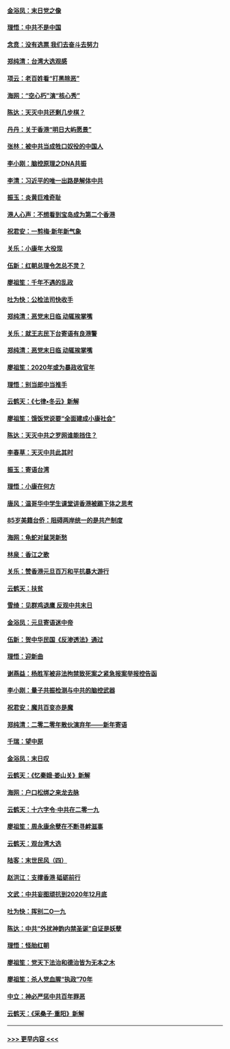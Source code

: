 #### [金浴凤：末日党之像](../pages/nsc993/n11787475.md?t=01121933) 
#### [理悟：中共不是中国](../pages/nsc993/n11787463.md?t=01121933) 
#### [念贲：没有选票  我们去奋斗去努力](../pages/nsc993/n11787398.md?t=01121933) 
#### [郑纯清：台湾大选观感](../pages/nsc993/n11786210.md?t=01121933) 
#### [项云：老百姓看“打黑除恶”](../pages/nsc993/n11785398.md?t=01121933) 
#### [海网：“空心朽”演“核心秀”](../pages/nsc993/n11783874.md?t=01121933) 
#### [陈达：天灭中共还剩几步棋？](../pages/nsc993/n11783719.md?t=01121933) 
#### [丹丹：关于香港“明日大屿愿景”](../pages/nsc993/n11783273.md?t=01121933) 
#### [张林：被中共当成牲口奴役的中国人](../pages/nsc993/n11782397.md?t=01121933) 
#### [李小刚：脑控原理之DNA共振](../pages/nsc993/n11780962.md?t=01121933) 
#### [李清：习近平的唯一出路是解体中共](../pages/nsc993/n11780866.md?t=01121933) 
#### [振玉：炎黄巨难奇耻](../pages/nsc993/n11779632.md?t=01121933) 
#### [港人心声：不想看到宝岛成为第二个香港](../pages/nsc993/n11778817.md?t=01121933) 
#### [祝君安：一剪梅‧新年新气象](../pages/nsc993/n11776340.md?t=01121933) 
#### [关乐：小康年 大役现](../pages/nsc993/n11774213.md?t=01121933) 
#### [伍新：红朝总理令怎总不灵？](../pages/nsc993/n11770813.md?t=01121933) 
#### [廖祖笙：千年不遇的乱政](../pages/nsc993/n11770373.md?t=01121933) 
#### [吐为快：公检法司快收手](../pages/nsc993/n11770359.md?t=01121933) 
#### [郑纯清：恶党末日临 动辄挨掌嘴](../pages/nsc993/n11769912.md?t=01121933) 
#### [关乐：就王志民下台寄语有良港警](../pages/nsc993/n11769903.md?t=01121933) 
#### [郑纯清：恶党末日临 动辄挨掌嘴](../pages/nsc993/n11769356.md?t=01121933) 
#### [廖祖笙：2020年或为暴政收官年](../pages/nsc993/n11768216.md?t=01121933) 
#### [理悟：别当郎中当推手](../pages/nsc993/n11768243.md?t=01121933) 
#### [云鹤天：《七律▪冬云》新解](../pages/nsc993/n11768204.md?t=01121933) 
#### [廖祖笙：饿饭党说要“全面建成小康社会”](../pages/nsc993/n11767482.md?t=01121933) 
#### [陈达：天灭中共之罗网谁能挡住？](../pages/nsc993/n11767465.md?t=01121933) 
#### [李春草：天灭中共此其时](../pages/nsc993/n11767452.md?t=01121933) 
#### [振玉：寄语台湾](../pages/nsc993/n11767432.md?t=01121933) 
#### [理悟：小康在何方](../pages/nsc993/n11767394.md?t=01121933) 
#### [唐风：温哥华中学生课堂讲香港被踢下体之思考](../pages/nsc993/n11766848.md?t=01121933) 
#### [85岁美籍台侨：阻碍两岸统一的是共产制度](../pages/nsc993/n11765043.md?t=01121933) 
#### [海网：龟蛇对鼠哭新愁](../pages/nsc993/n11764895.md?t=01121933) 
#### [林泉：香江之歌](../pages/nsc993/n11764415.md?t=01121933) 
#### [关乐：赞香港元旦百万和平抗暴大游行](../pages/nsc993/n11764382.md?t=01121933) 
#### [云鹤天：扶贫](../pages/nsc993/n11764245.md?t=01121933) 
#### [雪绮：见群鸡退鹰  反观中共末日](../pages/nsc993/n11762112.md?t=01121933) 
#### [金浴凤：元旦寄语迷中帝](../pages/nsc993/n11761788.md?t=01121933) 
#### [伍新：贺中华民国《反渗透法》通过](../pages/nsc993/n11761994.md?t=01121933) 
#### [理悟：迎新曲](../pages/nsc993/n11761152.md?t=01121933) 
#### [谢燕益：杨胜军被非法拘禁致死案之紧急报案举报控告函](../pages/nsc993/n11756134.md?t=01121933) 
#### [李小刚：量子共振检测与中共的脑控武器](../pages/nsc993/n11754518.md?t=01121933) 
#### [祝君安：魔共百变亦是魔](../pages/nsc993/n11754469.md?t=01121933) 
#### [郑纯清：二零二零年散伙演弃年——新年寄语](../pages/nsc993/n11754195.md?t=01121933) 
#### [千瑞：望中原](../pages/nsc993/n11754159.md?t=01121933) 
#### [金浴凤：末日叹](../pages/nsc993/n11752359.md?t=01121933) 
#### [云鹤天：《忆秦娥‧娄山关》新解](../pages/nsc993/n11752348.md?t=01121933) 
#### [海网：户口松绑之来龙去脉](../pages/nsc993/n11752328.md?t=01121933) 
#### [云鹤天：十六字令‧中共在二零一九](../pages/nsc993/n11752305.md?t=01121933) 
#### [廖祖笙：周永康余孽在不断寻衅滋事](../pages/nsc993/n11751013.md?t=01121933) 
#### [云鹤天：观台湾大选](../pages/nsc993/n11751007.md?t=01121933) 
#### [陆客：末世民风（四）](../pages/nsc993/n11749203.md?t=01121933) 
#### [赵洪江：支撑香港 砥砺前行](../pages/nsc993/n11748482.md?t=01121933) 
#### [文武：中共妄图顽抗到2020年12月底](../pages/nsc993/n11748446.md?t=01121933) 
#### [吐为快：挥别二O一九](../pages/nsc993/n11748411.md?t=01121933) 
#### [陈达：中共“外扰神韵内禁圣诞”自证是妖孽](../pages/nsc993/n11748226.md?t=01121933) 
#### [理悟：怪胎红朝](../pages/nsc993/n11748206.md?t=01121933) 
#### [廖祖笙：党天下法治和德治皆为无本之木](../pages/nsc993/n11748135.md?t=01121933) 
#### [廖祖笙：杀人党血腥“执政”70年](../pages/nsc993/n11745144.md?t=01121933) 
#### [中立：神必严惩中共百年罪恶](../pages/nsc993/n11744970.md?t=01121933) 
#### [云鹤天：《采桑子‧重阳》新解](../pages/nsc993/n11744948.md?t=01121933) 

----
#### [ >>> 更早内容 <<< ](../indexes/nsc993-earlier.md)
